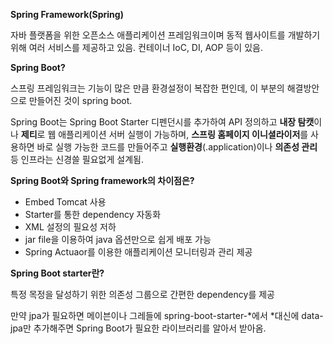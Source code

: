**Spring Framework(Spring)**

자바 플랫폼을 위한 오픈소스 애플리케이션 프레임워크이며 동적 웹사이트를 개발하기 위해 여러 서비스를 제공하고 있음. 컨테이너 IoC, DI, AOP 등이 있음.

**Spring Boot?**

스프링 프레임워크는 기능이 많은 만큼 환경설정이 복잡한 편인데, 이 부분의 해결방안으로 만들어진 것이  spring boot.

Spring Boot는 Spring Boot Starter 디펜던시를 추가하여 API 정의하고 **내장 탐캣**이나 **제티**로 웹 애플리케이션 서버 실행이 가능하며, **스프링 홈페이지 이니셜라이저**를 사용하면 바로 실행 가능한 코드를 만들어주고 **실행환경**(.application)이나 **의존성 관리** 등 인프라는 신경쓸 필요없게 설계됨.

**Spring Boot와 Spring framework의 차이점은?**

- Embed Tomcat 사용
- Starter를 통한 dependency 자동화
- XML 설정의 필요성 저하
- jar file을 이용하여 java 옵션만으로 쉽게 배포 가능
- Spring Actuaor를 이용한 애플리케이션 모니터링과 관리 제공

**Spring Boot starter란?**

특정 목정을 달성하기 위한 의존성 그룹으로 간편한 dependency를 제공

만약 jpa가 필요하면 메이븐이나 그레들에 spring-boot-starter-*에서 *대신에 data-jpa만 추가해주면 Spring Boot가 필요한 라이브러리를 알아서 받아옴.
